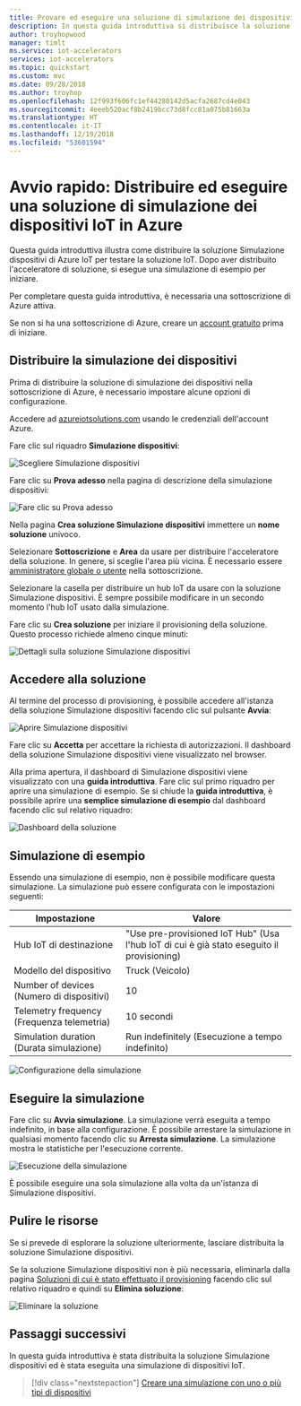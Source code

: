 ```yaml
---
title: Provare ed eseguire una soluzione di simulazione dei dispositivi - Azure | Microsoft Docs
description: In questa guida introduttiva si distribuisce la soluzione Simulazione dispositivi di Azure IoT e si esegue una simulazione
author: troyhopwood
manager: timlt
ms.service: iot-accelerators
services: iot-accelerators
ms.topic: quickstart
ms.custom: mvc
ms.date: 09/28/2018
ms.author: troyhop
ms.openlocfilehash: 12f993f606fc1ef44280142d5acfa2687cd4e043
ms.sourcegitcommit: 4eeeb520acf8b2419bcc73d8fcc81a075b81663a
ms.translationtype: HT
ms.contentlocale: it-IT
ms.lasthandoff: 12/19/2018
ms.locfileid: "53601594"
---
```

# <a name="quickstart-deploy-and-run-an-iot-device-simulation-in-azure"></a>Avvio rapido: Distribuire ed eseguire una soluzione di simulazione dei dispositivi IoT in Azure

Questa guida introduttiva illustra come distribuire la soluzione Simulazione dispositivi di Azure IoT per testare la soluzione IoT. Dopo aver distribuito l'acceleratore di soluzione, si esegue una simulazione di esempio per iniziare.

Per completare questa guida introduttiva, è necessaria una sottoscrizione di Azure attiva.

Se non si ha una sottoscrizione di Azure, creare un [account gratuito](https://azure.microsoft.com/free/?WT.mc_id=A261C142F) prima di iniziare.

## <a name="deploy-device-simulation"></a>Distribuire la simulazione dei dispositivi

Prima di distribuire la soluzione di simulazione dei dispositivi nella sottoscrizione di Azure, è necessario impostare alcune opzioni di configurazione.

Accedere ad [azureiotsolutions.com](https://www.azureiotsolutions.com/Accelerators) usando le credenziali dell'account Azure.

Fare clic sul riquadro **Simulazione dispositivi**:

![Scegliere Simulazione dispositivi](./media/quickstart-device-simulation-deploy/devicesimulation.png)

Fare clic su **Prova adesso** nella pagina di descrizione della simulazione dispositivi:

![Fare clic su Prova adesso](./media/quickstart-device-simulation-deploy/devicesimulationPDP.png)

Nella pagina **Crea soluzione Simulazione dispositivi** immettere un **nome soluzione** univoco.

Selezionare **Sottoscrizione** e **Area** da usare per distribuire l'acceleratore della soluzione. In genere, si sceglie l'area più vicina. È necessario essere [amministratore globale o utente](iot-accelerators-permissions.md) nella sottoscrizione.

Selezionare la casella per distribuire un hub IoT da usare con la soluzione Simulazione dispositivi. È sempre possibile modificare in un secondo momento l'hub IoT usato dalla simulazione.

Fare clic su **Crea soluzione** per iniziare il provisioning della soluzione. Questo processo richiede almeno cinque minuti:

![Dettagli sulla soluzione Simulazione dispositivi](./media/quickstart-device-simulation-deploy/createform.png)

## <a name="sign-in-to-the-solution"></a>Accedere alla soluzione

Al termine del processo di provisioning, è possibile accedere all'istanza della soluzione Simulazione dispositivi facendo clic sul pulsante **Avvia**:

![Aprire Simulazione dispositivi](./media/quickstart-device-simulation-deploy/choosenew.png)

Fare clic su **Accetta** per accettare la richiesta di autorizzazioni. Il dashboard della soluzione Simulazione dispositivi viene visualizzato nel browser.

Alla prima apertura, il dashboard di Simulazione dispositivi viene visualizzato con una **guida introduttiva**. Fare clic sul primo riquadro per aprire una simulazione di esempio. Se si chiude la **guida introduttiva**, è possibile aprire una **semplice simulazione di esempio** dal dashboard facendo clic sul relativo riquadro:

![Dashboard della soluzione](./media/quickstart-device-simulation-deploy/GettingStarted.png)

## <a name="sample-simulation"></a>Simulazione di esempio

Essendo una simulazione di esempio, non è possibile modificare questa simulazione. La simulazione può essere configurata con le impostazioni seguenti:

| Impostazione             | Valore                       |
| ------------------- | --------------------------- |
| Hub IoT di destinazione      | "Use pre-provisioned IoT Hub" (Usa l'hub IoT di cui è già stato eseguito il provisioning) |
| Modello del dispositivo        | Truck (Veicolo)                       |
| Number of devices (Numero di dispositivi)   | 10                          |
| Telemetry frequency (Frequenza telemetria) | 10 secondi                  |
| Simulation duration (Durata simulazione) | Run indefinitely (Esecuzione a tempo indefinito)            |

![Configurazione della simulazione](./media/quickstart-device-simulation-deploy/SampleSimulation.png)

## <a name="run-the-simulation"></a>Eseguire la simulazione

Fare clic su **Avvia simulazione**. La simulazione verrà eseguita a tempo indefinito, in base alla configurazione. È possibile arrestare la simulazione in qualsiasi momento facendo clic su **Arresta simulazione**. La simulazione mostra le statistiche per l'esecuzione corrente.

![Esecuzione della simulazione](./media/quickstart-device-simulation-deploy/runningsimulation.png)

È possibile eseguire una sola simulazione alla volta da un'istanza di Simulazione dispositivi.

## <a name="clean-up-resources"></a>Pulire le risorse

Se si prevede di esplorare la soluzione ulteriormente, lasciare distribuita la soluzione Simulazione dispositivi.

Se la soluzione Simulazione dispositivi non è più necessaria, eliminarla dalla pagina [Soluzioni di cui è stato effettuato il provisioning](https://www.azureiotsolutions.com/Accelerators#dashboard) facendo clic sul relativo riquadro e quindi su **Elimina soluzione**:

![Eliminare la soluzione](media/quickstart-device-simulation-deploy/deletesolution.png)

## <a name="next-steps"></a>Passaggi successivi

In questa guida introduttiva è stata distribuita la soluzione Simulazione dispositivi ed è stata eseguita una simulazione di dispositivi IoT.

> [!div class="nextstepaction"]
> [Creare una simulazione con uno o più tipi di dispositivi](iot-accelerators-device-simulation-create-simulation.md)